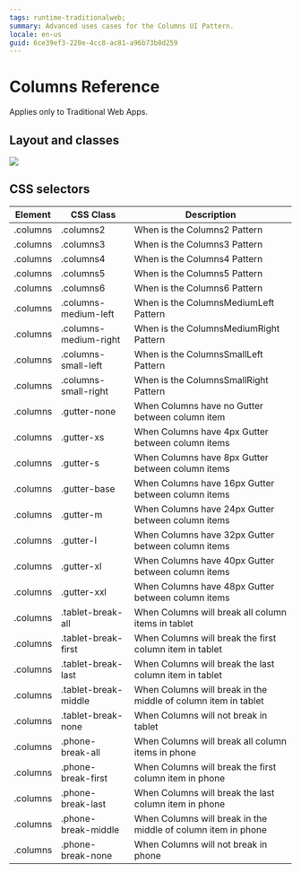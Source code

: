 ```yaml
---
tags: runtime-traditionalweb; 
summary: Advanced uses cases for the Columns UI Pattern.
locale: en-us
guid: 6ce39ef3-220e-4cc8-ac81-a96b73b8d259
---
```


# Columns Reference

<div class="info" markdown="1">

Applies only to Traditional Web Apps.

</div>

## Layout and classes

![](<images/columns-3-diag.png>)

## CSS selectors

| **Element** |  **CSS Class** |  **Description**  |
| ---|---|---
| .columns | .columns2 |  When is the Columns2 Pattern  |
| .columns | .columns3 |  When is the Columns3 Pattern  |
| .columns | .columns4 |  When is the Columns4 Pattern  |
| .columns | .columns5 |  When is the Columns5 Pattern  |
| .columns | .columns6 |  When is the Columns6 Pattern  |
| .columns | .columns-medium-left |  When is the ColumnsMediumLeft Pattern  |
| .columns | .columns-medium-right |  When is the ColumnsMediumRight Pattern  |
| .columns | .columns-small-left |  When is the ColumnsSmallLeft Pattern  |
| .columns | .columns-small-right |  When is the ColumnsSmallRight Pattern  |
| .columns | .gutter-none | When Columns have no Gutter between column item |
| .columns | .gutter-xs | When Columns have 4px Gutter between column items |
| .columns | .gutter-s | When Columns have 8px Gutter between column items |
| .columns | .gutter-base | When Columns have 16px Gutter between column items |
| .columns | .gutter-m | When Columns have 24px Gutter between column items |
| .columns | .gutter-l | When Columns have 32px Gutter between column items |
| .columns | .gutter-xl | When Columns have 40px Gutter between column items |
| .columns | .gutter-xxl | When Columns have 48px Gutter between column items |
| .columns | .tablet-break-all | When Columns will break all column items in tablet |
| .columns | .tablet-break-first | When Columns will break the first column item in tablet |
| .columns | .tablet-break-last | When Columns will break the last column item in tablet |
| .columns | .tablet-break-middle | When Columns will break in the middle of column item in tablet |
| .columns | .tablet-break-none | When Columns will not break in tablet |
| .columns | .phone-break-all | When Columns will break all column items in phone |
| .columns | .phone-break-first | When Columns will break the first column item in phone |
| .columns | .phone-break-last | When Columns will break the last column item in phone |
| .columns | .phone-break-middle | When Columns will break in the middle of column item in phone |
| .columns | .phone-break-none | When Columns will not break in phone |



